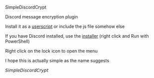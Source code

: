 SimpleDiscordCrypt

Discord message encryption plugin

Install it as a [userscript](https://gitlab.com/An0/SimpleDiscordCrypt/raw/master/SimpleDiscordCrypt.user.js) or include the js file somehow else

If you have Discord installed, use the [installer](https://gitlab.com/An0/SimpleDiscordCrypt/raw/master/SimpleDiscordCryptInstaller.ps1) (right click and Run with PowerShell)

Right click on the lock icon to open the menu

I hope this is actually simple as the name suggests











𝘚𝘪𝘮𝘱𝘭𝘦𝘋𝘪𝘴𝘤𝘰𝘳𝘥𝘊𝘳𝘺𝘱𝘵